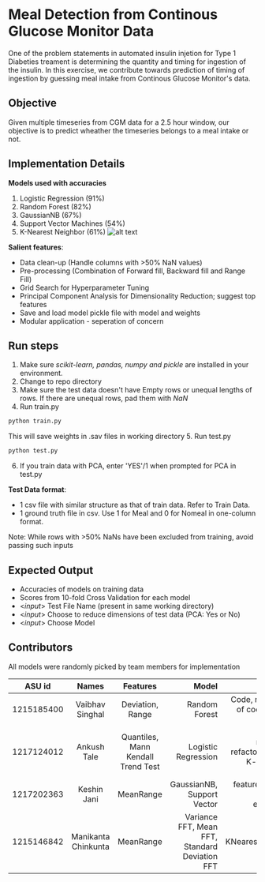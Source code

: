 # Meal Detection from Continous Glucose Monitor Data

One of the problem statements in automated insulin injetion for Type 1 Diabeties treament is determining the quantity and timing for ingestion of the insulin. In this exercise, we contribute towards prediction of timing of ingestion by guessing meal intake from Continous Glucose Monitor's data.


## Objective
Given multiple timeseries from CGM data for a 2.5 hour window, our objective is to predict wheather the timeseries belongs to a meal intake or not.


## Implementation Details

**Models used with accuracies**
1. Logistic Regression (91%)
2. Random Forest (82%)
3. GaussianNB (67%)
4. Support Vector Machines (54%)
5. K-Nearest Neighbor (61%)
![alt text](https://github.com/ankushtale/MealDetectionforType1Diabetes/docs/model_accuracies.jpg "Model Accuracies")

**Salient features**:
- Data clean-up (Handle columns with >50% NaN values)
- Pre-processing (Combination of Forward fill, Backward fill and Range Fill)
- Grid Search for Hyperparameter Tuning
- Principal Component Analysis for Dimensionality Reduction; suggest top features
- Save and load model pickle file with model and weights
- Modular application - seperation of concern


## Run steps
1. Make sure _scikit-learn, pandas, numpy and pickle_ are installed in your environment.
2. Change to repo directory
3. Make sure the test data doesn't have Empty rows or unequal lengths of rows. If there are unequal rows, pad them with _NaN_
4. Run train.py
```python
python train.py
```
This will save weights in .sav files in working directory
5. Run test.py
```python
python test.py
```
6. If you train data with PCA, enter 'YES'/1 when prompted for PCA in test.py


**Test Data format**:
- 1 csv file with similar structure as that of train data. Refer to Train Data.
- 1 ground truth file in csv. Use 1 for Meal and 0 for Nomeal in one-column format.

Note: While rows with >50% NaNs have been excluded from training, avoid passing such inputs


## Expected Output
- Accuracies of models on training data
- Scores from 10-fold Cross Validation for each model
- <_input_> Test File Name (present in same working directory)
- <_input_> Choose to reduce dimensions of test data (PCA: Yes or No)
- <_input_> Choose Model


## Contributors

All models were randomly picked by team members for implementation

|ASU id | Names        | Features           | Model  | Work |
| -----| :-------------: |:-------------:| -----:| -----:|
|1215185400| Vaibhav Singhal      | Deviation, Range | Random Forest | Code, modularity of code, testing script |
|1217124012| Ankush Tale      | Quantiles, Mann Kendall Trend Test      |   Logistic Regression | Accuracy measures, refactoring code, K-fold Cross Validation |
|1217202363| Keshin Jani | MeanRange |    GaussianNB, Support Vector | feature function, feature exploration |
|1215146842| Manikanta Chinkunta | MeanRange |   Variance FFT, Mean FFT, Standard Deviation FFT|  KNearestNeighbor | Feature function |
